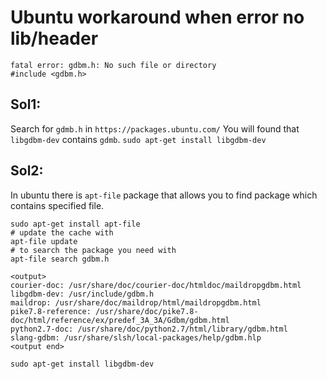 
# Ubuntu workaround when error no lib/header
```
fatal error: gdbm.h: No such file or directory
#include <gdbm.h>
```

## Sol1:  
Search for `gdmb.h` in `https://packages.ubuntu.com/`
You will found that `libgdbm-dev` contains `gdmb`.
`sudo apt-get install libgdbm-dev`


## Sol2:  
In ubuntu there is `apt-file` package that allows you to find package which contains specified file. 
```
sudo apt-get install apt-file
# update the cache with
apt-file update
# to search the package you need with
apt-file search gdbm.h

<output>
courier-doc: /usr/share/doc/courier-doc/htmldoc/maildropgdbm.html
libgdbm-dev: /usr/include/gdbm.h
maildrop: /usr/share/doc/maildrop/html/maildropgdbm.html
pike7.8-reference: /usr/share/doc/pike7.8-doc/html/reference/ex/predef_3A_3A/Gdbm/gdbm.html
python2.7-doc: /usr/share/doc/python2.7/html/library/gdbm.html
slang-gdbm: /usr/share/slsh/local-packages/help/gdbm.hlp
<output end>

sudo apt-get install libgdbm-dev
```


